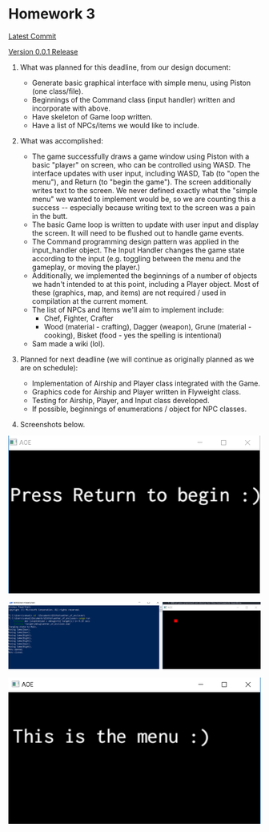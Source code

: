# Homework 3

[Latest Commit](https://github.com/swamulism/aether_of_enclaves/commit/612cfe3cd22e07353c87b207fad18505ecc8044a)


[Version 0.0.1 Release](https://github.com/swamulism/aether_of_enclaves/releases/tag/0.0.1)

1. What was planned for this deadline, from our design document:
    - Generate basic graphical interface with simple menu, using Piston (one class/file).
    - Beginnings of the Command class (input handler) written and incorporate with above.
    - Have skeleton of Game loop written.
    - Have a list of NPCs/items we would like to include.

2. What was accomplished:
    - The game successfully draws a game window using Piston with a basic "player" on screen, who can be controlled using WASD. The interface updates with user input, including WASD, Tab (to "open the menu"), and Return (to "begin the game"). The screen additionally writes text to the screen. We never defined exactly what the "simple menu" we wanted to implement would be, so we are counting this a success -- especially because writing text to the screen was a pain in the butt.
    - The basic Game loop is written to update with user input and display the screen. It will need to be flushed out to handle game events.
    - The Command programming design pattern was applied in the input_handler object. The Input Handler changes the game state according to the input (e.g. toggling between the menu and the gameplay, or moving the player.)
    - Additionally, we implemented the beginnings of a number of objects we hadn't intended to at this point, including a Player object. Most of these (graphics, map, and items) are not required / used in compilation at the current moment.
    - The list of NPCs and Items we'll aim to implement include:
    	- Chef, Fighter, Crafter
    	- Wood (material - crafting), Dagger (weapon), Grune (material - cooking), Bisket (food - yes the spelling is intentional)
    - Sam made a wiki (lol).

3. Planned for next deadline (we will continue as originally planned as we are on schedule):
   - Implementation of Airship and Player class integrated with the Game.
   - Graphics code for Airship and Player written in Flyweight class.
   - Testing for Airship, Player, and Input class developed.
   - If possible, beginnings of enumerations / object for NPC classes.

4. Screenshots below.

![title](hw3_title.PNG)


![ingame](hw3_ingame.PNG)


![menu](hw3_menu.PNG)
